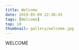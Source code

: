 ```yaml
---
title: Welcome
date: 2019-05-09 22:38:43
tags: [Welcome]
top: 10
thumbnail: gallery/welcome.jpg
---
```


WELCOME